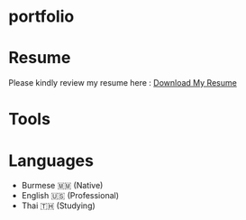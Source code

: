 # portfolio
# Resume
Please kindly review my resume here : [Download My Resume](https://drive.google.com/file/d/1337w2sMdFBPVyfs4DRufdG95lgUceCgH/view?usp=sharing)
# Tools
# Languages
- Burmese 🇲🇲 (Native)
- English 🇺🇸 (Professional)
- Thai 🇹🇭 (Studying)
